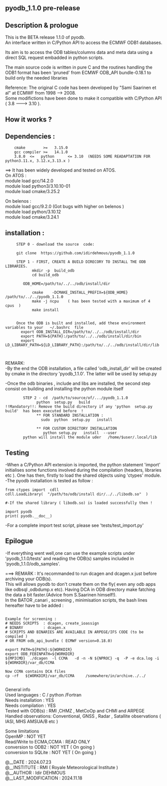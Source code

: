 ## pyodb_1.1.0  pre-release 


## Description & prologue 
This is the BETA release 1.1.0 of pyodb.<br />
An interface written in C/Python API to access the ECMWF ODB1 databases.<br />

Its aim is to access the ODB tables/columns data and meta data using a direct SQL request
embadded in python scripts.<br />

The main source code is written in pure C and the routines handling the ODB1
format has been 'pruned' from ECMWF ODB_API bundle-0.18.1 to build only the
needed libraries <br />

Reference:
The original C code has been developed by "Sami Saarinen et al" at ECMWF from 1998 --> 2008.  <br />
Some modifictions have been done to make it compatible with C/Python API ( 3.8 ---> 3.10 ).

## How it works ?

## Dependencies :
        cmake        >=   3.15.0
        gcc compiler >=   14.1.0 
        3.8.0  <=   python      <= 3.10  (NEEDS SOME READAPTATION FOR python3.11.x, 3.12.x,3.13.x )


==> It has been widely developed and tested on ATOS. <br />
   On ATOS    : <br />
   module load   gcc/14.2.0           <br />
   module load   python3/3.10.10-01   <br />
   module load   cmake/3.25.2         <br />



   On belenos : <br />
   module load  gcc/9.2.0     (Got bugs with higher on belenos )    <br />
   module load  python/3.10.12                           <br />
   module load  cmake/3.24.1                             <br />



## installation :  

   ```  
        STEP 0 - download the source  code:

        git clone  https://github.com/idirdehmous/pyodb_1.1.0 
 
        STEP 1 - FIRST, CREATE A BUILD DIRECORY TO INSTALL THE ODB LIBRARIES.
               mkdir -p  build_odb  
               cd build_odb 

	       ODB_HOME=/path/to/../../odb/install/dir

               cmake    -DCMAKE_INSTALL_PREFIX=${ODB_HOME}         /path/to/../../pyodb_1.1.0 
               make -j ncpu    ( has been tested with a maximum of 4  cpus  ) 
               make install  


        Once the ODB is built and installed, add these environment variables to your   ~/.bashrc  file 
          export ODB_INSTALL_DIR=/path/to/../../odb/install/dir
          export PATH=${PATH}:/path/to/../../odb/install/dir/bin 
          export LD_LIBRARY_PATH=${LD_LIBRARY_PATH}:/path/to/../../odb/install/dir/lib 



```
REMARK:  <br />
-By the end the ODB installation, a file called 'odb_install_dir' will be created by cmake in the directory 'pyodb_1.1.0'. The latter will be used by setup.py <br />

-Once the odb binaries , include and libs are installed, the second step consist on building and installing the python module itself<br />

```
        STEP 2 - cd  /path/to/source/of/.../pyodb_1.1.0  
              python  setup.py   build 
!!Mandatory!!: Remove the build directory if any 'python  setup.py build'  has been executed before  ! 
              ** FOR STANDARD INSTALLATION : 
                sudo  python  setup.py   install  

              ** FOR CUSTOM DIRECTORY INSTALLATION  
                 python setup.py   install  --user 
        python will install the module uder   /home/$user/.local/lib  
```

## Testing 
-When a C/Python API extension is imported, the python statement 'import' initialises some functions involved during the compilation (headers,  libraries etc ). One has then, firstly to load the shared objects using 'ctypes' module. <br /> 
-The pyodb installation is tested as follow : 
```
from ctypes import  cdll  
cdll.LoadLibrary(  "/path/to/odb/install dir/../../libodb.so"  )

#-If the shared library ( libodb.so) is loaded successfully then !

import pyodb
print( pyodb.__doc__) 
```
-For a complete import test script, please see 'tests/test_import.py'  

## Epilogue 
-If everything went well,one can use the example scripts under 'pyodb_1.1.0/tests' and reading the ODB(s) samples included in 'pyodb_1.1.0/odb_samples'. <br />

===> REMARK :
It's recommanded to run dcagen and dcagen.x just before archiving your ODB(s). <br /> 
This will allows pyodb to don't create them on the fly( even any odb apps like odbsql ,odbdump.x etc). Having DCA in ODB directory  make fatching the data a bit faster.(Advice from S.Saarinen himself!).  <br />
In the BATOR ,canari , screening , minimisation  scripts, the bash lines hereafter have to be added :  <br />
```

Example for screening :
# NEEDS SCRIPTS  : dcagen, create_ioassign
# BINARY         : dcagen.x 
# SCRIPTS AND BINARIES ARE AVAILABLE IN ARPEGE/IFS CODE (to be compiled )
# OR FROM odb_api_bundle ( ECMWF version=0.18.0)

export PATH=${PATH}:${WORKDIR}
export ODB_FEBINPATH=${WORKDIR}
${MPICMD}  ./dcagen  -l CCMA   -d -n -N ${NPROC} -q  -P -e dca.log -i  ${WORKDIR}/var_db/CCMA

Now CCMA contains DCA files 
cp -rf   ${WORKDIR}/var_db/CCMA     /somewhere/in/archive../../


```




General info        <br />
Used languages      : C / python /Fortran  <br />
Needs installation  : YES                  <br />
Needs compilation   : YES                  <br />
Tested with ODB(s)  : RMI ,CHMZ , MetCoOp and CHMI and ARPEGE  <br />
Handled observations: Conventional, GNSS , Radar , Satallite observations ( IASI, MHS AMSUA/B etc ) <br />

Some limitations    <br />
	  OpenMP                     : NOT YET    <br />
	  Read/Write to ECMA,CCMA    : READ ONLY  <br />
	  conversion to ODB2         : NOT YET   ( On going  ) <br />
	  conversion to SQLite : NOT YET   ( On going  ) <br />


@__DATE              :  2024.07.23    <br />
@__INSTITUTE         :  RMI ( Royale Meteorological Institute )   <br />
@__AUTHOR            :  Idir DEHMOUS    <br />
@__LAST_MODIFICATION :  2024.11.18      <br />
